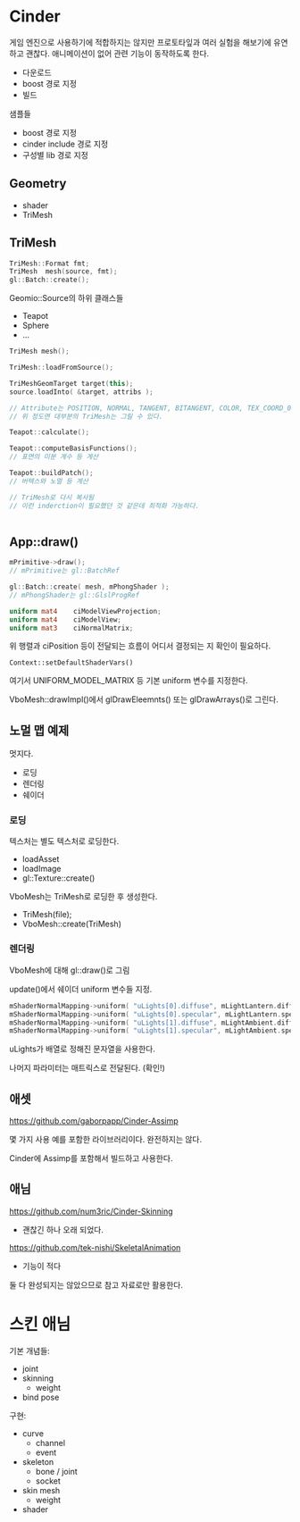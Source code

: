 # Cinder

게임 엔진으로 사용하기에 적합하지는 않지만 프로토타잎과 여러 실험을 해보기에 유연하고 괜찮다. 애니메이션이 없어 관련 기능이 동작하도록 한다. 



- 다운로드 
- boost 경로 지정 
- 빌드 



샘플들 

- boost 경로 지정 
- cinder include 경로 지정 
- 구성별 lib 경로 지정 



## Geometry

- shader
- TriMesh 



## TriMesh

```c++
TriMesh::Format fmt; 
TriMesh  mesh(source, fmt);
gl::Batch::create(); 
```

Geomio::Source의 하위 클래스들 

- Teapot
- Sphere
- ... 

```c++
TriMesh mesh(); 

TriMesh::loadFromSource(); 

TriMeshGeomTarget target(this); 
source.loadInto( &target, attribs ); 

// Attribute는 POSITION, NORMAL, TANGENT, BITANGENT, COLOR, TEX_COORD_0 ~ TEX_COORD_3 
// 위 정도면 대부분의 TriMesh는 그릴 수 있다. 

Teapot::calculate(); 

Teapot::computeBasisFunctions(); 
// 표면의 미분 계수 등 계산 

Teapot::buildPatch(); 
// 버텍스와 노멀 등 계산 

// TriMesh로 다시 복사됨 
// 이런 inderction이 필요했던 것 같은데 최적화 가능하다. 
   
```



## App::draw()

```c++
mPrimitive->draw(); 
// mPrimitive는 gl::BatchRef 

gl::Batch::create( mesh, mPhongShader ); 
// mPhongShader는 gl::GlslProgRef 
```

```glsl
uniform mat4	ciModelViewProjection;
uniform mat4	ciModelView;
uniform mat3	ciNormalMatrix;
```

위 행렬과 ciPosition 등이 전달되는 흐름이 어디서 결정되는 지 확인이 필요하다. 

`Context::setDefaultShaderVars()`

여기서 UNIFORM_MODEL_MATRIX 등 기본 uniform 변수를 지정한다. 

VboMesh::drawImpl()에서 glDrawEleemnts() 또는 glDrawArrays()로 그린다. 



## 노멀 맵 예제

멋지다.  

- 로딩 
- 렌더링 
- 쉐이더 



### 로딩

텍스처는 별도 텍스처로 로딩한다. 

- loadAsset 
- loadImage
- gl::Texture::create() 



VboMesh는 TriMesh로 로딩한 후 생성한다. 

- TriMesh(file); 
- VboMesh::create(TriMesh)



### 렌더링

VboMesh에 대해 gl::draw()로 그림 

update()에서 쉐이더 uniform 변수들 지정.  

```c++
mShaderNormalMapping->uniform( "uLights[0].diffuse", mLightLantern.diffuse );
mShaderNormalMapping->uniform( "uLights[0].specular", mLightLantern.specular );
mShaderNormalMapping->uniform( "uLights[1].diffuse", mLightAmbient.diffuse );
mShaderNormalMapping->uniform( "uLights[1].specular", mLightAmbient.specular );
```

uLights가 배열로 정해진 문자열을 사용한다. 

나머지 파라미터는 매트릭스로 전달된다.  (확인!)



## 애셋

https://github.com/gaborpapp/Cinder-Assimp

몇 가지 사용 예를 포함한 라이브러리이다. 완전하지는 않다. 

Cinder에 Assimp를 포함해서 빌드하고 사용한다. 



## 애님

https://github.com/num3ric/Cinder-Skinning

- 괜찮긴 하나 오래 되었다. 



https://github.com/tek-nishi/SkeletalAnimation

- 기능이 적다 



둘 다 완성되지는 않았으므로 참고 자료로만 활용한다. 



# 스킨 애님  

기본 개념들: 

- joint 
- skinning
  - weight 
- bind pose



구현: 

- curve 
  - channel
  - event 
- skeleton 
  - bone / joint
  - socket
- skin mesh 
  - weight 
- shader 





